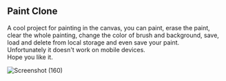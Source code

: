## Paint Clone  
A cool project for painting in the canvas, you can paint, erase the paint, clear the whole painting, change the color of brush and background, save, load and delete from local storage and even save your paint.  
Unfortunately it doesn't work on mobile devices.  
Hope you like it.  

![Screenshot (160)](https://user-images.githubusercontent.com/73068793/143852710-d538c2d5-d328-49be-b447-693654207669.png)
